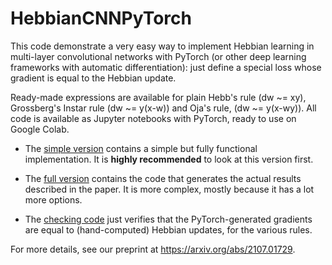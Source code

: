 # HebbianCNNPyTorch

This code demonstrate a very easy way to implement Hebbian learning in multi-layer convolutional networks with PyTorch (or other deep learning frameworks with automatic differentiation): just define a special loss whose gradient is equal to the Hebbian update.

Ready-made expressions are available for plain Hebb's rule (dw ~= xy), Grossberg's Instar rule (dw ~= y(x-w)) and Oja's rule, (dw ~= y(x-wy)). All code is available as Jupyter notebooks with PyTorch, ready to use on Google Colab.

* The [simple version](https://github.com/ThomasMiconi/HebbianCNNPyTorch/blob/main/HebbGrad_Simple_Github.ipynb) contains a simple but fully functional implementation. It is **highly recommended** to look at this version first.

* The [full version](https://github.com/ThomasMiconi/HebbianCNNPyTorch/blob/main/HebbGrad_Github.ipynb) contains the code that generates the actual results described in the paper. It is more complex, mostly because it has a lot more options.

* The [checking code](https://github.com/ThomasMiconi/HebbianCNNPyTorch/blob/main/HebbGrad_CheckHebb.ipynb) just verifies that the PyTorch-generated gradients are equal to (hand-computed) Hebbian updates, for the various rules.

For more details, see our preprint at https://arxiv.org/abs/2107.01729.
